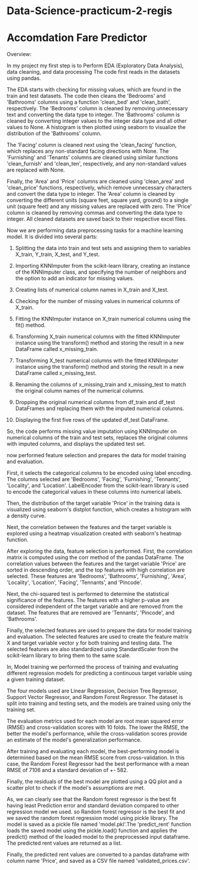 # Data-Science-practicum-2-regis
# Accomdation Fare Predictor

Overview:

In my project my first step is to Perform EDA (Exploratory Data Analysis), data cleaning, and data processing The code first reads in the datasets using pandas.

The EDA starts with checking for missing values, which are found in the train and test datasets. The code then cleans the 'Bedrooms' and 'Bathrooms' columns using a function 'clean_bed' and 'clean_bath', respectively. The 'Bedrooms' column is cleaned by removing unnecessary text and converting the data type to integer. The 'Bathrooms' column is cleaned by converting integer values to the integer data type and all other values to None. A histogram is then plotted using seaborn to visualize the distribution of the 'Bathrooms' column.

The 'Facing' column is cleaned next using the 'clean_facing' function, which replaces any non-standard facing directions with None. The 'Furnishing' and 'Tenants' columns are cleaned using similar functions 'clean_furnish' and 'clean_ten', respectively, and any non-standard values are replaced with None. 

Finally, the 'Area' and 'Price' columns are cleaned using 'clean_area' and 'clean_price' functions, respectively, which remove unnecessary characters and convert the data type to integer. The 'Area' column is cleaned by converting the different units (square feet, square yard, ground) to a single unit (square feet) and any missing values are replaced with zero. The 'Price' column is cleaned by removing commas and converting the data type to integer. All cleaned datasets are saved back to their respective excel files.

Now we are performing data preprocessing tasks for a machine learning model. It is divided into several parts:

1. Splitting the data into train and test sets and assigning them to variables X_train, Y_train, X_test, and Y_test.

2. Importing KNNImputer from the scikit-learn library, creating an instance of the KNNImputer class, and specifying the number of neighbors and the option to add an indicator for missing values.

3. Creating lists of numerical column names in X_train and X_test.

4. Checking for the number of missing values in numerical columns of X_train.

5. Fitting the KNNImputer instance on X_train numerical columns using the fit() method.

6. Transforming X_train numerical columns with the fitted KNNImputer instance using the transform() method and storing the result in a new DataFrame called x_missing_train.

7. Transforming X_test numerical columns with the fitted KNNImputer instance using the transform() method and storing the result in a new DataFrame called x_missing_test.

8. Renaming the columns of x_missing_train and x_missing_test to match the original column names of the numerical columns.

9. Dropping the original numerical columns from df_train and df_test DataFrames and replacing them with the imputed numerical columns.

10. Displaying the first five rows of the updated df_test DataFrame.

So, the code performs missing value imputation using KNNImputer on numerical columns of the train and test sets, replaces the original columns with imputed columns, and displays the updated test set.

now performed feature selection and prepares the data for model training and evaluation. 

First, it selects the categorical columns to be encoded using label encoding. The columns selected are 'Bedrooms', 'Facing', 'Furnishing', 'Tennants', 'Locality', and 'Location'. LabelEncoder from the scikit-learn library is used to encode the categorical values in these columns into numerical labels.

Then, the distribution of the target variable 'Price' in the training data is visualized using seaborn's distplot function, which creates a histogram with a density curve.

Next, the correlation between the features and the target variable is explored using a heatmap visualization created with seaborn's heatmap function.

After exploring the data, feature selection is performed. First, the correlation matrix is computed using the corr method of the pandas DataFrame. The correlation values between the features and the target variable 'Price' are sorted in descending order, and the top features with high correlation are selected. These features are 'Bedrooms', 'Bathrooms', 'Furnishing', 'Area', 'Locality', 'Location', 'Facing', 'Tennants', and 'Pincode'. 

Next, the chi-squared test is performed to determine the statistical significance of the features. The features with a higher p-value are considered independent of the target variable and are removed from the dataset. The features that are removed are 'Tennants', 'Pincode', and 'Bathrooms'. 

Finally, the selected features are used to prepare the data for model training and evaluation. The selected features are used to create the feature matrix X and target variable vector y for both training and testing data. The selected features are also standardized using StandardScaler from the scikit-learn library to bring them to the same scale.

In, Model training we performed the process of training and evaluating different regression models for predicting a continuous target variable using a given training dataset. 

The four models used are Linear Regression, Decision Tree Regressor, Support Vector Regressor, and Random Forest Regressor. The dataset is split into training and testing sets, and the models are trained using only the training set. 

The evaluation metrics used for each model are root mean squared error (RMSE) and cross-validation scores with 10 folds. The lower the RMSE, the better the model's performance, while the cross-validation scores provide an estimate of the model's generalization performance.

After training and evaluating each model, the best-performing model is determined based on the mean RMSE score from cross-validation. In this case, the Random Forest Regressor had the best performance with a mean RMSE of 7106 and a standard deviation of +- 582. 

Finally, the residuals of the best model are plotted using a QQ plot and a scatter plot to check if the model's assumptions are met.

As, we can clearly see that the Random forest regressor is the best fit having least Prediction error and standard deviation compared to other regression model we used. so Random forest regressor is the best fit and we saved the random forest regression model using pickle library. The model is saved as a pickle file named 'model.pkl'.The 'predict_rent' function loads the saved model using the pickle.load() function and applies the predict() method of the loaded model to the preprocessed input dataframe. The predicted rent values are returned as a list.

Finally, the predicted rent values are converted to a pandas dataframe with column name 'Price', and saved as a CSV file named 'validated_prices.csv'.
